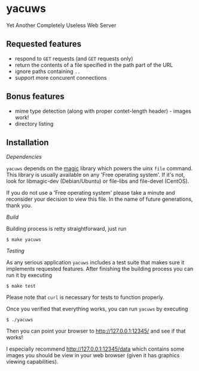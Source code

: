 yacuws
======

Yet Another Completely Useless Web Server

Requested features
------------------

- respond to `GET` requests (and `GET` requests only)
- return the contents of a file specified in the path part of the URL
- ignore paths containing `..`
- support more concurent connections

Bonus features
--------------

- mime type detection (along with proper contet-length header) - images work!
- directory listing

Installation
------------

*Dependencies*

`yacuws` depends on the [magic](http://darwinsys.com/file/) library which
powers the uinx `file` command. This library is usually available on any 'Free
operating system'. If it's not, look for libmagic-dev (Debian/Ubuntu) or
file-libs and file-devel (CentOS).

If you do not use a 'Free operating system' please take a minute and reconsider
your decision to view this file. In the name of future generations, thank you.

*Build*

Building process is retty straightforward, just run

    $ make yacuws

*Testing*

As any serious application `yacuws` includes a test suite that makes sure it
implements requested features. After finishing the building process you can run
it by executing

    $ make test

Please note that `curl` is necessary for tests to function properly.

Once you verified that everything works, you can run `yacuws` by executing

    $ ./yacuws

Then you can point your browser to http://127.0.0.1:12345/ and see if that
works!

I especially recommend http://127.0.0.1:12345/data which contains some images you
should be view in your web browser (given it has graphics viewing
capabilities).

